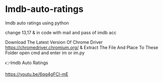 # Imdb-auto-ratings
Imdb auto ratings using python

change 13,17 & in code with mail and pass of imdb acc

Download The Latest Version Of Chrome Driver https://chromedriver.chromium.org/ & Extract The File And Place To These Folder open cmd and enter im or im.py

👉Imdb Auto Ratings

https://youtu.be/6qg4gFCl-mE

